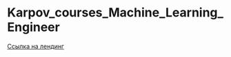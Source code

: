# Karpov_courses_Machine_Learning_Engineer
[Ссылка на лендинг]([URL](https://karpov.courses/ml-start_gl=1*uvd9ou*_ga*MzY2NDMwNTEzLjE3NDAyMTM0NDE.*_ga_DZP7KEXCQQ*czE3NDg3Nzc5NTckbzg0JGcxJHQxNzQ4Nzc4NjQ5JGo1NiRsMCRoMA..))

